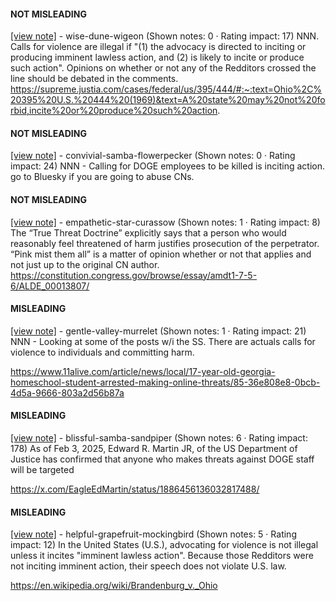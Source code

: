 #### NOT MISLEADING

[[view note]](https://x.com/i/birdwatch/n/1886518289670525382) - wise-dune-wigeon (Shown notes: 0 · Rating impact: 17)
NNN. Calls for violence are illegal if "(1) the advocacy is directed to inciting or producing imminent lawless action, and (2) is likely to incite or produce such action". Opinions on whether or not any of the Redditors crossed the line should be debated in the comments. https://supreme.justia.com/cases/federal/us/395/444/#:~:text=Ohio%2C%20395%20U.S.%20444%20(1969)&text=A%20state%20may%20not%20forbid,incite%20or%20produce%20such%20action.

#### NOT MISLEADING

[[view note]](https://x.com/i/birdwatch/n/1886516914748272862) - convivial-samba-flowerpecker (Shown notes: 0 · Rating impact: 24)
NNN - Calling for DOGE employees to be killed is inciting action. go to Bluesky if you are going to abuse CNs.

#### NOT MISLEADING

[[view note]](https://x.com/i/birdwatch/n/1886516859618353576) - empathetic-star-curassow (Shown notes: 1 · Rating impact: 8)
The “True Threat Doctrine” explicitly says that a person who would reasonably feel threatened of harm justifies prosecution of the perpetrator. “Pink mist them all” is a matter of opinion whether or not that applies and not just up to the original CN author. 
https://constitution.congress.gov/browse/essay/amdt1-7-5-6/ALDE_00013807/

#### MISLEADING

[[view note]](https://x.com/i/birdwatch/n/1886517937437028362) - gentle-valley-murrelet (Shown notes: 1 · Rating impact: 21)
NNN - Looking at some of the posts w/i the SS.  There are actuals calls for violence to individuals and committing harm.

https://www.11alive.com/article/news/local/17-year-old-georgia-homeschool-student-arrested-making-online-threats/85-36e808e8-0bcb-4d5a-9666-803a2d56b87a


#### MISLEADING

[[view note]](https://x.com/i/birdwatch/n/1886517100878962797) - blissful-samba-sandpiper (Shown notes: 6 · Rating impact: 178)
As of Feb 3, 2025, Edward R. Martin JR, of the US Department of Justice has confirmed that anyone who makes threats against DOGE staff will be targeted

https://x.com/EagleEdMartin/status/1886456136032817488/

#### MISLEADING

[[view note]](https://x.com/i/birdwatch/n/1886514092136972605) - helpful-grapefruit-mockingbird (Shown notes: 5 · Rating impact: 12)
In the United States (U.S.), advocating for violence is not illegal unless it incites "imminent lawless action". Because those Redditors were not inciting imminent action, their speech does not violate U.S. law.

https://en.wikipedia.org/wiki/Brandenburg_v._Ohio

